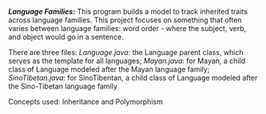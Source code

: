 ***Language Families:***
This program builds a model to track inherited traits across language families. This project focuses on something that often varies between language families: word order - where the subject, verb, and object would go in a sentence.

There are three files:
*Language.java*: the Language parent class, which serves as the template for all languages;
*Mayan.java*: for Mayan, a child class of Language modeled after the Mayan language family;
*SinoTibetan.java*: for SinoTibentan, a child class of Language modeled after the Sino-Tibetan language family

Concepts used: Inheritance and Polymorphism
